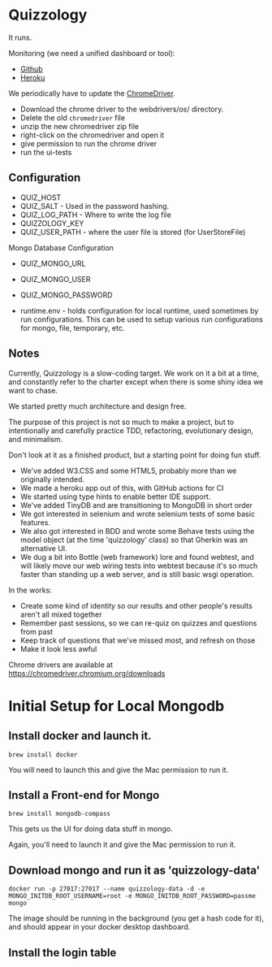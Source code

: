# Quizzology

It runs.

Monitoring (we need a unified dashboard or tool):
* [Github](https://github.com/tottinge/quizzer/actions )
* [Heroku](https://dashboard.heroku.com/apps/quizzology/activity)

We periodically have to update the [ChromeDriver](https://chromedriver.chromium.org/downloads).
* Download the chrome driver to the webdrivers/_os_/ directory.
* Delete the old `chromedriver` file
* unzip the new chromedriver zip file
* right-click on the chromedriver and open it
* give permission to run the chrome driver
* run the ui-tests

## Configuration

* QUIZ_HOST
* QUIZ_SALT - Used in the password hashing.
* QUIZ_LOG_PATH - Where to write the log file
* QUIZZOLOGY_KEY
* QUIZ_USER_PATH - where the user file is stored (for UserStoreFile)

Mongo Database Configuration
* QUIZ_MONGO_URL
* QUIZ_MONGO_USER
* QUIZ_MONGO_PASSWORD

* runtime.env - holds configuration for local runtime, used
sometimes by run configurations.
This can be used to setup various run configurations for mongo,
file, temporary, etc.

## Notes

Currently, Quizzology is a slow-coding target. We work on it a bit at a time, and constantly refer to the
charter except when there is some shiny idea we want to chase.

We started pretty much architecture and design free.

The purpose of this project is not so much to make a project, but to intentionally and carefully practice TDD,
refactoring, evolutionary design, and minimalism.

Don't look at it as a finished product, but a starting point for doing fun stuff.
* We've added W3.CSS and some HTML5, probably more than we originally intended.
* We made a heroku app out of this, with GitHub actions for CI
* We started using type hints to enable better IDE support.
* We've added TinyDB and are transitioning to MongoDB in short order
* We got interested in selenium and wrote selenium tests of some basic features.
* We also got interested in BDD and wrote some Behave tests using the model object
(at the time 'quizzology' class) so that Gherkin was an alternative UI.
* We dug a bit into Bottle (web framework) lore and found webtest, and will likely move
  our web wiring tests into webtest because it's so much faster than standing up a web server,
  and is still basic wsgi operation.

In the works:
* Create some kind of identity so our results and other people's results aren't all mixed together
* Remember past sessions, so we can re-quiz on quizzes and questions from past
* Keep track of questions that we've missed most, and refresh on those
* Make it look less awful


Chrome drivers are available at https://chromedriver.chromium.org/downloads

# Initial Setup for Local Mongodb

## Install docker and launch it.
`brew install docker`

You will need to launch this and give the Mac permission to run it.

## Install a Front-end for Mongo

`brew install mongodb-compass`

This gets us the UI for doing data stuff in mongo.

Again, you'll need to launch it and give the Mac permission to run it.

## Download mongo and run it as 'quizzology-data'

`docker run -p 27017:27017 --name quizzology-data -d -e MONGO_INITDB_ROOT_USERNAME=root -e MONGO_INITDB_ROOT_PASSWORD=passme mongo
`

The image should be running in the background (you get a hash code for
it), and should appear in your docker desktop dashboard.

## Install the login table
